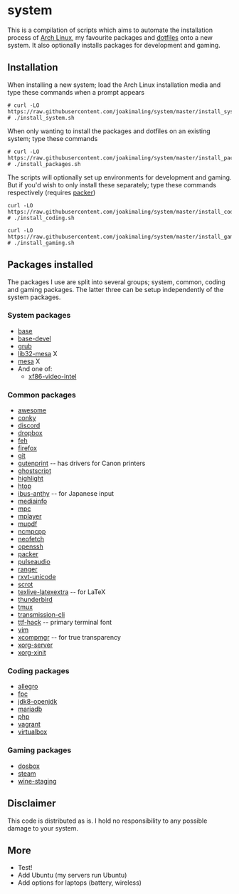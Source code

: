 # system
This is a compilation of scripts which aims to automate the installation process of [Arch Linux](https://www.archlinux.org/), my favourite packages and [dotfiles](https://github.com/joakimaling/dotfiles) onto a new system. It also optionally installs packages for development and gaming.

## Installation
When installing a new system; load the Arch Linux installation media and type these commands when a prompt appears
```
# curl -LO https://raw.githubusercontent.com/joakimaling/system/master/install_system.sh
# ./install_system.sh
```
When only wanting to install the packages and dotfiles on an existing system; type these commands
```
# curl -LO https://raw.githubusercontent.com/joakimaling/system/master/install_packages.sh
# ./install_packages.sh
```
The scripts will optionally set up environments for development and gaming. But if you'd wish to only install these separately; type these commands respectively (requires [packer](https://github.com/keenerd/packer))
```
curl -LO https://raw.githubusercontent.com/joakimaling/system/master/install_coding.sh
# ./install_coding.sh

curl -LO https://raw.githubusercontent.com/joakimaling/system/master/install_gaming.sh
# ./install_gaming.sh
```

## Packages installed
The packages I use are split into several groups; system, common, coding and gaming packages. The latter three can be setup independently of the system packages.

### System packages
- [base](https://www.archlinux.org/groups/x86_64/base/)
- [base-devel](https://www.archlinux.org/groups/x86_64/base-devel/)
- [grub](https://www.archlinux.org/packages/core/x86_64/grub/)
- [lib32-mesa](https://www.archlinux.org/packages/multilib/x86_64/lib32-mesa/) X
- [mesa](https://www.archlinux.org/packages/extra/x86_64/mesa/) X
- And one of:
  - [xf86-video-intel](https://www.archlinux.org/packages/extra/x86_64/xf86-video-intel/)

### Common packages
- [awesome](https://www.archlinux.org/packages/community/x86_64/awesome/)
- [conky](https://www.archlinux.org/packages/extra/x86_64/conky/)
- [discord](https://aur.archlinux.org/packages/discord/)
- [dropbox](https://aur.archlinux.org/packages/dropbox/)
- [feh](https://www.archlinux.org/packages/extra/x86_64/feh/)
- [firefox](https://www.archlinux.org/packages/extra/x86_64/firefox/)
- [git](https://www.archlinux.org/packages/extra/x86_64/git/)
- [gutenprint](https://www.archlinux.org/packages/extra/x86_64/gutenprint/) -- has drivers for Canon printers
- [ghostscript](https://www.archlinux.org/packages/extra/x86_64/ghostscript/)
- [highlight](https://www.archlinux.org/packages/community/x86_64/highlight/)
- [htop](https://www.archlinux.org/packages/extra/x86_64/htop/)
- [ibus-anthy](https://www.archlinux.org/packages/community/x86_64/ibus-anthy/) -- for Japanese input
- [mediainfo](https://www.archlinux.org/packages/community/x86_64/mediainfo/)
- [mpc](https://www.archlinux.org/packages/extra/x86_64/mpc/)
- [mplayer](https://www.archlinux.org/packages/extra/x86_64/mplayer/)
- [mupdf](https://www.archlinux.org/packages/community/x86_64/mupdf/)
- [ncmpcpp](https://www.archlinux.org/packages/community/x86_64/ncmpcpp/)
- [neofetch](https://aur.archlinux.org/packages/neofetch/)
- [openssh](https://www.archlinux.org/packages/core/x86_64/openssh/)
- [packer](https://aur.archlinux.org/cgit/aur.git/snapshot/packer.tar.gz)
- [pulseaudio](https://www.archlinux.org/packages/extra/x86_64/pulseaudio/)
- [ranger](https://www.archlinux.org/packages/community/any/ranger/)
- [rxvt-unicode](https://www.archlinux.org/packages/community/x86_64/rxvt-unicode/)
- [scrot](http://freecode.com/projects/scrot)
- [texlive-latexextra](https://www.archlinux.org/packages/extra/any/texlive-latexextra/) -- for LaTeX
- [thunderbird](https://www.archlinux.org/packages/extra/x86_64/thunderbird/)
- [tmux](https://www.archlinux.org/packages/community/x86_64/tmux/)
- [transmission-cli](https://www.archlinux.org/packages/extra/x86_64/transmission-cli/)
- [ttf-hack](https://www.archlinux.org/packages/extra/any/ttf-hack/) -- primary terminal font
- [vim](https://www.archlinux.org/packages/extra/x86_64/vim/)
- [xcompmgr](https://www.archlinux.org/packages/extra/x86_64/xcompmgr/) -- for true transparency
- [xorg-server](https://www.archlinux.org/packages/extra/x86_64/xorg-server/)
- [xorg-xinit](https://www.archlinux.org/packages/extra/x86_64/xorg-xinit/)

### Coding packages
- [allegro](https://www.archlinux.org/packages/community/x86_64/allegro/)
- [fpc](https://www.archlinux.org/packages/community/x86_64/fpc/)
- [jdk8-openjdk](https://www.archlinux.org/packages/extra/x86_64/jdk8-openjdk/)
- [mariadb](https://www.archlinux.org/packages/extra/x86_64/mariadb/)
- [php](https://www.archlinux.org/packages/extra/x86_64/php/)
- [vagrant](https://www.archlinux.org/packages/community/x86_64/vagrant/)
- [virtualbox](https://www.archlinux.org/packages/community/x86_64/virtualbox/)

### Gaming packages
- [dosbox](https://www.archlinux.org/packages/community/x86_64/dosbox/)
- [steam](https://www.archlinux.org/packages/multilib/x86_64/steam/)
- [wine-staging](https://www.archlinux.org/packages/multilib/x86_64/wine-staging/)

## Disclaimer
This code is distributed as is. I hold no responsibility to any possible damage to your system.

## More
- Test!
- Add Ubuntu (my servers run Ubuntu)
- Add options for laptops (battery, wireless)
